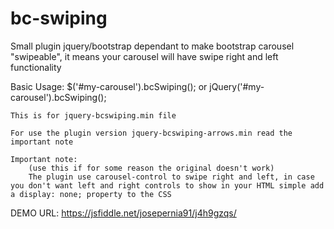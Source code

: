 # bc-swiping
Small plugin jquery/bootstrap dependant to make bootstrap carousel "swipeable", it means your carousel will have swipe right and left functionality

Basic Usage:
    $('#my-carousel').bcSwiping(); or jQuery('#my-carousel').bcSwiping();
    
    This is for jquery-bcswiping.min file
    
    For use the plugin version jquery-bcswiping-arrows.min read the important note
    
    Important note:
        (use this if for some reason the original doesn't work)
        The plugin use carousel-control to swipe right and left, in case you don't want left and right controls to show in your HTML simple add a display: none; property to the CSS

DEMO URL: https://jsfiddle.net/josepernia91/j4h9gzqs/